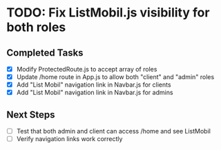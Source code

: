 # TODO: Fix ListMobil.js visibility for both roles

## Completed Tasks
- [x] Modify ProtectedRoute.js to accept array of roles
- [x] Update /home route in App.js to allow both "client" and "admin" roles
- [x] Add "List Mobil" navigation link in Navbar.js for clients
- [x] Add "List Mobil" navigation link in Navbar.js for admins

## Next Steps
- [ ] Test that both admin and client can access /home and see ListMobil
- [ ] Verify navigation links work correctly

